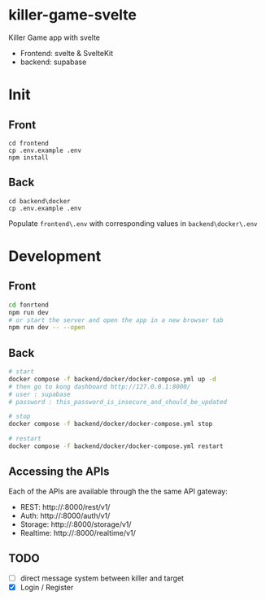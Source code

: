 # killer-game-svelte
Killer Game app with svelte

- Frontend: svelte & SvelteKit
- backend: supabase


# Init

## Front
```
cd frontend
cp .env.example .env
npm install
```

## Back
```
cd backend\docker
cp .env.example .env
```

Populate `frontend\.env` with corresponding values in `backend\docker\.env`

# Development

## Front
```bash
cd fonrtend
npm run dev
# or start the server and open the app in a new browser tab
npm run dev -- --open
```

## Back
```bash
# start
docker compose -f backend/docker/docker-compose.yml up -d 
# then go to kong dashboard http://127.0.0.1:8000/
# user : supabase
# password : this_password_is_insecure_and_should_be_updated

# stop
docker compose -f backend/docker/docker-compose.yml stop

# restart
docker compose -f backend/docker/docker-compose.yml restart
```

## Accessing the APIs
Each of the APIs are available through the the same API gateway:

- REST: http://<your-ip>:8000/rest/v1/
- Auth: http://<your-domain>:8000/auth/v1/
- Storage: http://<your-domain>:8000/storage/v1/
- Realtime: http://<your-domain>:8000/realtime/v1/

## TODO

- [ ] direct message system between killer and target
- [X] Login / Register
